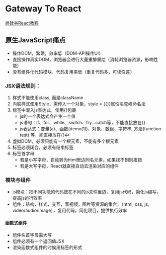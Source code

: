 # Gateway To React
[尚硅谷React教程](https://www.bilibili.com/video/BV1wy4y1D7JT/?spm_id_from=333.788.recommend_more_video.0&vd_source=6d423245acce785b947bbbe5fe626aac)
## 原生JavaScript痛点
- 操作DOM，繁琐，效率低（DOM-API操作UI）
- 直接操作真实DOM，浏览器会进行大量重排重绘（消耗浏览器资源，影响性能）
- 没有组件化代码模块，代码复用率低（重复代码多，可读性差）

### JSX语法规则：
1. 样式不能使用class, 而是className
2. 内联样式使用Style，需传入一个对象，style = {{}}属性名驼峰命名法
3. 标签中混入js表达式，使用{}包裹
    - js的一个表达式会产生一个值
    - js语句：if、for、while、switch、try...catch等，不能直接放在{}
    - js表达式：变量(a)、函数(demo(1))、对象、数组、字符串, 方法(function test) 等，能直接放在{}中
4. 虚拟DOM，必须只能有一个根元素，不能有多个根元素
5. 标签必须闭合，必须有结束标签
6. 标签首字母
   - 若是小写字母，自动转为html里边同名元素，如果找不到则报错
   - 若是大写字母，React就直接自动去渲染对应的组件

### 模块与组件
- js模块：把不同功能的代码放在不同的js文件里边，复用js代码，简化js编写，提高js运行效率
- 组件：结构，样式，交互，音视频，图片等资源的集合，（html, css, js, video/audio/image），复用代码，简化项目，提供执行效率

#### 函数式组件
- 组件名首字母需大写
- 组件必须有一个返回值JSX
- 渲染函数式组件的时候用标签的形式
